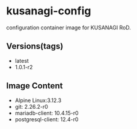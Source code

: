 # kusanagi-config

configuration container image for KUSANAGI RoD.

## Versions(tags)
- latest
- 1.0.1-r2

## Image Content
- Alpine Linux:3.12.3
- git: 2.26.2-r0
- mariadb-client: 10.4.15-r0
- postgresql-client: 12.4-r0

